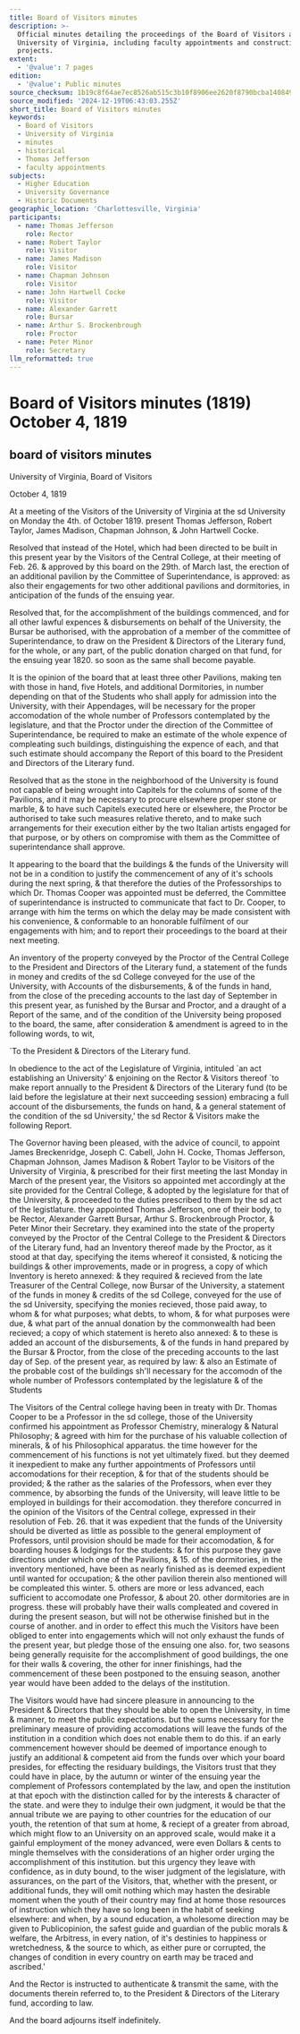 ```yaml
---
title: Board of Visitors minutes
description: >-
  Official minutes detailing the proceedings of the Board of Visitors at the
  University of Virginia, including faculty appointments and construction
  projects.
extent:
  - '@value': 7 pages
edition:
  - '@value': Public minutes
source_checksum: 1b19c8f64ae7ec8526ab515c3b10f8906ee2620f8790bcba1408493da966cb94
source_modified: '2024-12-19T06:43:03.255Z'
short_title: Board of Visitors minutes
keywords:
  - Board of Visitors
  - University of Virginia
  - minutes
  - historical
  - Thomas Jefferson
  - faculty appointments
subjects:
  - Higher Education
  - University Governance
  - Historic Documents
geographic_location: 'Charlottesville, Virginia'
participants:
  - name: Thomas Jefferson
    role: Rector
  - name: Robert Taylor
    role: Visitor
  - name: James Madison
    role: Visitor
  - name: Chapman Johnson
    role: Visitor
  - name: John Hartwell Cocke
    role: Visitor
  - name: Alexander Garrett
    role: Bursar
  - name: Arthur S. Brockenbrough
    role: Proctor
  - name: Peter Minor
    role: Secretary
llm_reformatted: true
---
```


Board of Visitors minutes (1819) October 4, 1819
================================================

board of visitors minutes
------------------------- 

University of Virginia, Board of Visitors

October 4, 1819

At a meeting of the Visitors of the University of Virginia at the sd University on Monday the 4th. of October 1819. present Thomas Jefferson, Robert Taylor, James Madison, Chapman Johnson, & John Hartwell Cocke.

Resolved that instead of the Hotel, which had been directed to be built in this present year by the Visitors of the Central College, at their meeting of Feb. 26. & approved by this board on the 29th. of March last, the erection of an additional pavilion by the Committee of Superintendance, is approved: as also their engagements for two other additional pavilions and dormitories, in anticipation of the funds of the ensuing year.

Resolved that, for the accomplishment of the buildings commenced, and for all other lawful expences & disbursements on behalf of the University, the Bursar be authorised, with the approbation of a member of the committee of Superintendance, to draw on the President & Directors of the Literary fund, for the whole, or any part, of the public donation charged on that fund, for the ensuing year 1820. so soon as the same shall become payable.

It is the opinion of the board that at least three other Pavilions, making ten with those in hand, five Hotels, and additional Dormitories, in number depending on that of the Students who shall apply for admission into the University, with their Appendages, will be necessary for the proper accomodation of the whole number of Professors contemplated by the legislature, and that the Proctor under the direction of the Committee of Superintendance, be required to make an estimate of the whole expence of compleating such buildings, distinguishing the expence of each, and that such estimate should accompany the Report of this board to the President and Directors of the Literary fund.

Resolved that as the stone in the neighborhood of the University is found not capable of being wrought into Capitels for the columns of some of the Pavilions, and it may be necessary to procure elsewhere proper stone or marble, & to have such Capitels executed here or elsewhere, the Proctor be authorised to take such measures relative thereto, and to make such arrangements for their execution either by the two Italian artists engaged for that purpose, or by others on compromise with them as the Committee of superintendance shall approve.

It appearing to the board that the buildings & the funds of the University will not be in a condition to justify the commencement of any of it's schools during the next spring, & that therefore the duties of the Professorships to which Dr. Thomas Cooper was appointed must be deferred, the Committee of superintendance is instructed to communicate that fact to Dr. Cooper, to arrange with him the terms on which the delay may be made consistent with his convenience, & conformable to an honorable fulfilment of our engagements with him; and to report their proceedings to the board at their next meeting.

An inventory of the property conveyed by the Proctor of the Central College to the President and Directors of the Literary fund, a statement of the funds in money and credits of the sd College conveyed for the use of the University, with Accounts of the disbursements, & of the funds in hand, from the close of the preceding accounts to the last day of September in this present year, as funished by the Bursar and Proctor, and a draught of a Report of the same, and of the condition of the University being proposed to the board, the same, after consideration & amendment is agreed to in the following words, to wit,

\`To the President & Directors of the Literary fund.

In obedience to the act of the Legislature of Virginia, intituled \`an act establishing an University' & enjoining on the Rector & Visitors thereof \`to make report annually to the President & Directors of the Literary fund (to be laid before the legislature at their next succeeding session) embracing a full account of the disbursements, the funds on hand, & a general statement of the condition of the sd University,' the sd Rector & Visitors make the following Report.

The Governor having been pleased, with the advice of council, to appoint James Breckenridge, Joseph C. Cabell, John H. Cocke, Thomas Jefferson, Chapman Johnson, James Madison & Robert Taylor to be Visitors of the University of Virginia, & prescribed for their first meeting the last Monday in March of the present year, the Visitors so appointed met accordingly at the site provided for the Central College, & adopted by the legislature for that of the University, & proceeded to the duties prescribed to them by the sd act of the legistlature. they appointed Thomas Jefferson, one of their body, to be Rector, Alexander Garrett Bursar, Arthur S. Brockenbrough Proctor, & Peter Minor their Secretary. they examined into the state of the property conveyed by the Proctor of the Central College to the President & Directors of the Literary fund, had an Inventory thereof made by the Proctor, as it stood at that day, specifying the items whereof it consisted, & noticing the buildings & other improvements, made or in progress, a copy of which Inventory is hereto annexed: & they required & recieved from the late Treasurer of the Central College, now Bursar of the University, a statement of the funds in money & credits of the sd College, conveyed for the use of the sd University, specifying the monies recieved, those paid away, to whom & for what purposes; what debts, to whom, & for what purposes were due, & what part of the annual donation by the commonwealth had been recieved; a copy of which statement is hereto also annexed: & to these is added an account of the disbursements, & of the funds in hand prepared by the Bursar & Proctor, from the close of the preceding accounts to the last day of Sep. of the present year, as required by law: & also an Estimate of the probable cost of the buildings sh'll necessary for the accomodn of the whole number of Professors contemplated by the legislature & of the Students

The Visitors of the Central college having been in treaty with Dr. Thomas Cooper to be a Professor in the sd college, those of the University confirmed his appointment as Professor Chemistry, mineralogy & Natural Philosophy; & agreed with him for the purchase of his valuable collection of minerals, & of his Philosophical apparatus. the time however for the commencement of his functions is not yet ultimately fixed. but they deemed it inexpedient to make any further appointments of Professors until accomodations for their reception, & for that of the students should be provided; & the rather as the salaries of the Professors, when ever they commence, by absorbing the funds of the University, will leave little to be employed in buildings for their accomodation. they therefore concurred in the opinion of the Visitors of the Central college, expressed in their resolution of Feb. 26. that it was expedient that the funds of the University should be diverted as little as possible to the general employment of Professors, until provision should be made for their accomodation, & for boarding houses & lodgings for the students: & for this purpose they gave directions under which one of the Pavilions, & 15. of the dormitories, in the inventory mentioned, have been as nearly finished as is deemed expedient until wanted for occupation; & the other pavilion therein also mentioned will be compleated this winter. 5. others are more or less advanced, each sufficient to accomodate one Professor, & about 20. other dormitories are in progress. these will probably have their walls compleated and covered in during the present season, but will not be otherwise finished but in the course of another. and in order to effect this much the Visitors have been obliged to enter into engagements which will not only exhaust the funds of the present year, but pledge those of the ensuing one also. for, two seasons being generally requisite for the accomplishment of good buildings, the one for their walls & covering, the other for inner finishings, had the commencement of these been postponed to the ensuing season, another year would have been added to the delays of the institution.

The Visitors would have had sincere pleasure in announcing to the President & Directors that they should be able to open the University, in time & manner, to meet the public expectations. but the sums necessary for the preliminary measure of providing accomodations will leave the funds of the institution in a condition which does not enable them to do this. if an early commencement however should be deemed of importance enough to justify an additional & competent aid from the funds over which your board presides, for effecting the residuary buildings, the Visitors trust that they could have in place, by the autumn or winter of the ensuing year the complement of Professors contemplated by the law, and open the institution at that epoch with the distinction called for by the interests & character of the state. and were they to indulge their own judgment, it would be that the annual tribute we are paying to other countries for the education of our youth, the retention of that sum at home, & reciept of a greater from abroad, which might flow to an University on an approved scale, would make it a gainful employment of the money advanced, were even Dollars & cents to mingle themselves with the considerations of an higher order urging the accomplishment of this institution. but this urgency they leave with confidence, as in duty bound, to the wiser judgment of the legislature, with assurances, on the part of the Visitors, that, whether with the present, or additional funds, they will omit nothing which may hasten the desirable moment when the youth of their country may find at home those resources of instruction which they have so long been in the habit of seeking elsewhere: and when, by a sound education, a wholesome direction may be given to Publicopinion, the safest guide and guardian of the public morals & welfare, the Arbitress, in every nation, of it's destinies to happiness or wretchedness, & the source to which, as either pure or corrupted, the changes of condition in every country on earth may be traced and ascribed.'

And the Rector is instructed to authenticate & transmit the same, with the documents therein referred to, to the President & Directors of the Literary fund, according to law.

And the board adjourns itself indefinitely.
